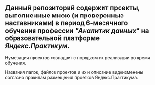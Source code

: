 ## Данный репозиторий содержит проекты, выполненные мною (и проверенные наставниками) в период 6-месячного обучения профессии *"Аналитик данных"* на образовательной платформе *Яндекс.Практикум*.

Нумерация проектов совпадает с порядком их реализации во время обучения. 

Названия папок, файлов проектов и их и описание видоизменены согласно правилам размещения проетков Яндекс.Практикума.
